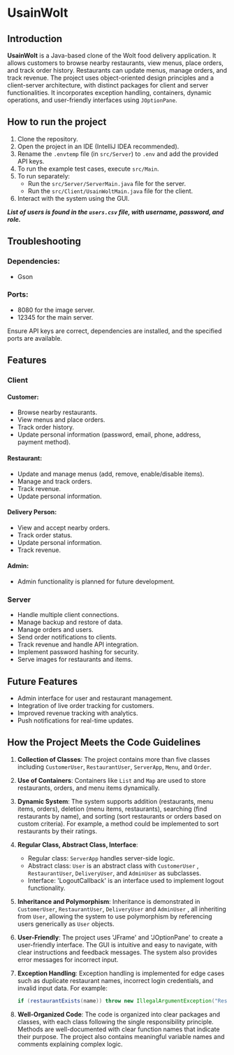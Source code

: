 # UsainWolt

## Introduction
**UsainWolt** is a Java-based clone of the Wolt food delivery application. It allows customers to browse nearby restaurants, view menus, place orders, and track order history. Restaurants can update menus, manage orders, and track revenue. The project uses object-oriented design principles and a client-server architecture, with distinct packages for client and server functionalities. It incorporates exception handling, containers, dynamic operations, and user-friendly interfaces using `JOptionPane`.

## How to run the project
1. Clone the repository.
2. Open the project in an IDE (IntelliJ IDEA recommended).
3. Rename the `.envtemp` file (in `src/Server`) to `.env` and add the provided API keys.
4. To run the example test cases, execute `src/Main`.
5. To run separately:
    - Run the `src/Server/ServerMain.java` file for the server.
    - Run the `src/Client/UsainWoltMain.java` file for the client.
6. Interact with the system using the GUI.

***List of users is found in the `users.csv` file, with username, password, and role.***

## Troubleshooting
### Dependencies:
- Gson

### Ports:
- 8080 for the image server.
- 12345 for the main server.

Ensure API keys are correct, dependencies are installed, and the specified ports are available.

## Features
### Client
#### Customer:
- Browse nearby restaurants.
- View menus and place orders.
- Track order history.
- Update personal information (password, email, phone, address, payment method).

#### Restaurant:
- Update and manage menus (add, remove, enable/disable items).
- Manage and track orders.
- Track revenue.
- Update personal information.

#### Delivery Person:
- View and accept nearby orders.
- Track order status.
- Update personal information.
- Track revenue.

#### Admin:
- Admin functionality is planned for future development.

### Server
- Handle multiple client connections.
- Manage backup and restore of data.
- Manage orders and users.
- Send order notifications to clients.
- Track revenue and handle API integration.
- Implement password hashing for security.
- Serve images for restaurants and items.

## Future Features
- Admin interface for user and restaurant management.
- Integration of live order tracking for customers.
- Improved revenue tracking with analytics.
- Push notifications for real-time updates.

## How the Project Meets the Code Guidelines
1. **Collection of Classes**:
   The project contains more than five classes including `CustomerUser`, `RestaurantUser`, `ServerApp`, `Menu`, and `Order`.

2. **Use of Containers**:
   Containers like `List` and `Map` are used to store restaurants, orders, and menu items dynamically.

3. **Dynamic System**:
   The system supports addition (restaurants, menu items, orders), deletion (menu items, restaurants), searching (find restaurants by name), and sorting (sort restaurants or orders based on custom criteria). For example, a method could be implemented to sort restaurants by their ratings.

4. **Regular Class, Abstract Class, Interface**:
    - Regular class: `ServerApp` handles server-side logic.
    - Abstract class: `User` is an abstract class with `CustomerUser` , `RestaurantUser`, `DeliveryUser`, and `AdminUser` as subclasses.
    - Interface: 'LogoutCallback' is an interface used to implement logout functionality.

5. **Inheritance and Polymorphism**:
   Inheritance is demonstrated in `CustomerUser`, `RestaurantUser`, `DeliveryUser` and `AdminUser` , all inheriting from `User`, allowing the system to use polymorphism by referencing users generically as `User` objects.

6. **User-Friendly**:
    The project uses 'JFrame' and 'JOptionPane' to create a user-friendly interface. The GUI is intuitive and easy to navigate, with clear instructions and feedback messages. The system also provides error messages for incorrect input.
7. **Exception Handling**:
   Exception handling is implemented for edge cases such as duplicate restaurant names, incorrect login credentials, and invalid input data. For example:
   ```java
   if (restaurantExists(name)) throw new IllegalArgumentException("Restaurant already exists.");
   ```

8. **Well-Organized Code**:
   The code is organized into clear packages and classes, with each class following the single responsibility principle. Methods are well-documented with clear function names that indicate their purpose. The project also contains meaningful variable names and comments explaining complex logic.




